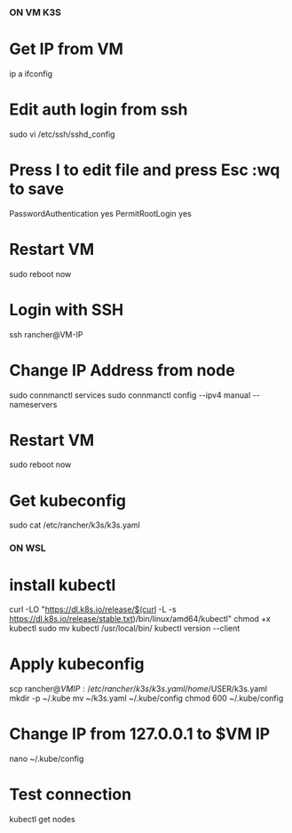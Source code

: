 ### ON VM K3S
# Get IP from VM
ip a
ifconfig

# Edit auth login from ssh
sudo vi /etc/ssh/sshd_config

# Press I to edit file and press Esc :wq to save
PasswordAuthentication yes
PermitRootLogin yes

# Restart VM
sudo reboot now

# Login with SSH
ssh rancher@VM-IP

# Change IP Address from node
sudo connmanctl services
sudo connmanctl config <ethernet service> --ipv4 manual <IP Address> <Netmask> <gateway> --nameservers <DNS Address>

# Restart VM
sudo reboot now

# Get kubeconfig
sudo cat /etc/rancher/k3s/k3s.yaml

### ON WSL

# install kubectl
curl -LO "https://dl.k8s.io/release/$(curl -L -s https://dl.k8s.io/release/stable.txt)/bin/linux/amd64/kubectl"
chmod +x kubectl
sudo mv kubectl /usr/local/bin/
kubectl version --client

# Apply kubeconfig

scp rancher@$VM IP:/etc/rancher/k3s/k3s.yaml /home/$USER/k3s.yaml
mkdir -p ~/.kube
mv ~/k3s.yaml ~/.kube/config
chmod 600 ~/.kube/config

# Change IP from 127.0.0.1 to $VM IP
nano ~/.kube/config

# Test connection
kubectl get nodes